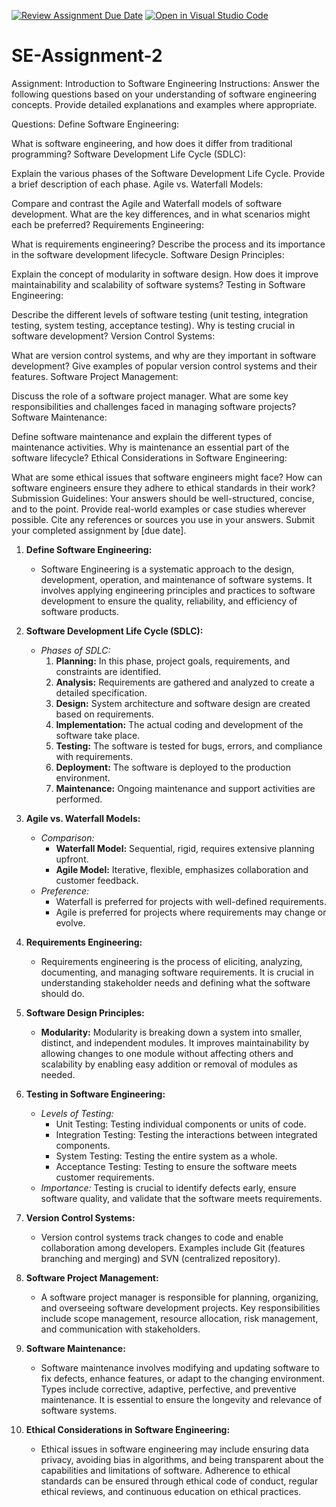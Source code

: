 [![Review Assignment Due Date](https://classroom.github.com/assets/deadline-readme-button-24ddc0f5d75046c5622901739e7c5dd533143b0c8e959d652212380cedb1ea36.svg)](https://classroom.github.com/a/-ucQIGTc)
[![Open in Visual Studio Code](https://classroom.github.com/assets/open-in-vscode-718a45dd9cf7e7f842a935f5ebbe5719a5e09af4491e668f4dbf3b35d5cca122.svg)](https://classroom.github.com/online_ide?assignment_repo_id=15151662&assignment_repo_type=AssignmentRepo)
# SE-Assignment-2
Assignment: Introduction to Software Engineering
Instructions:
Answer the following questions based on your understanding of software engineering concepts. Provide detailed explanations and examples where appropriate.

Questions:
Define Software Engineering:

What is software engineering, and how does it differ from traditional programming?
Software Development Life Cycle (SDLC):

Explain the various phases of the Software Development Life Cycle. Provide a brief description of each phase.
Agile vs. Waterfall Models:

Compare and contrast the Agile and Waterfall models of software development. What are the key differences, and in what scenarios might each be preferred?
Requirements Engineering:

What is requirements engineering? Describe the process and its importance in the software development lifecycle.
Software Design Principles:

Explain the concept of modularity in software design. How does it improve maintainability and scalability of software systems?
Testing in Software Engineering:

Describe the different levels of software testing (unit testing, integration testing, system testing, acceptance testing). Why is testing crucial in software development?
Version Control Systems:

What are version control systems, and why are they important in software development? Give examples of popular version control systems and their features.
Software Project Management:

Discuss the role of a software project manager. What are some key responsibilities and challenges faced in managing software projects?
Software Maintenance:

Define software maintenance and explain the different types of maintenance activities. Why is maintenance an essential part of the software lifecycle?
Ethical Considerations in Software Engineering:

What are some ethical issues that software engineers might face? How can software engineers ensure they adhere to ethical standards in their work?
Submission Guidelines:
Your answers should be well-structured, concise, and to the point.
Provide real-world examples or case studies wherever possible.
Cite any references or sources you use in your answers.
Submit your completed assignment by [due date].



1. **Define Software Engineering:**
   - Software Engineering is a systematic approach to the design, development, operation, and maintenance of software systems. It involves applying engineering principles and practices to software development to ensure the quality, reliability, and efficiency of software products.

2. **Software Development Life Cycle (SDLC):**
   - *Phases of SDLC:*
     1. **Planning:** In this phase, project goals, requirements, and constraints are identified.
     2. **Analysis:** Requirements are gathered and analyzed to create a detailed specification.
     3. **Design:** System architecture and software design are created based on requirements.
     4. **Implementation:** The actual coding and development of the software take place.
     5. **Testing:** The software is tested for bugs, errors, and compliance with requirements.
     6. **Deployment:** The software is deployed to the production environment.
     7. **Maintenance:** Ongoing maintenance and support activities are performed.

3. **Agile vs. Waterfall Models:**
   - *Comparison:*
     - **Waterfall Model:** Sequential, rigid, requires extensive planning upfront.
     - **Agile Model:** Iterative, flexible, emphasizes collaboration and customer feedback.
   - *Preference:*
     - Waterfall is preferred for projects with well-defined requirements.
     - Agile is preferred for projects where requirements may change or evolve.

4. **Requirements Engineering:**
   - Requirements engineering is the process of eliciting, analyzing, documenting, and managing software requirements. It is crucial in understanding stakeholder needs and defining what the software should do.

5. **Software Design Principles:**
   - **Modularity:** Modularity is breaking down a system into smaller, distinct, and independent modules. It improves maintainability by allowing changes to one module without affecting others and scalability by enabling easy addition or removal of modules as needed.

6. **Testing in Software Engineering:**
   - *Levels of Testing:*
     - Unit Testing: Testing individual components or units of code.
     - Integration Testing: Testing the interactions between integrated components.
     - System Testing: Testing the entire system as a whole.
     - Acceptance Testing: Testing to ensure the software meets customer requirements.
   - *Importance:* Testing is crucial to identify defects early, ensure software quality, and validate that the software meets requirements.

7. **Version Control Systems:**
   - Version control systems track changes to code and enable collaboration among developers. Examples include Git (features branching and merging) and SVN (centralized repository).

8. **Software Project Management:**
   - A software project manager is responsible for planning, organizing, and overseeing software development projects. Key responsibilities include scope management, resource allocation, risk management, and communication with stakeholders.

9. **Software Maintenance:**
   - Software maintenance involves modifying and updating software to fix defects, enhance features, or adapt to the changing environment. Types include corrective, adaptive, perfective, and preventive maintenance. It is essential to ensure the longevity and relevance of software systems.

10. **Ethical Considerations in Software Engineering:**
    - Ethical issues in software engineering may include ensuring data privacy, avoiding bias in algorithms, and being transparent about the capabilities and limitations of software. Adherence to ethical standards can be ensured through ethical code of conduct, regular ethical reviews, and continuous education on ethical practices.


